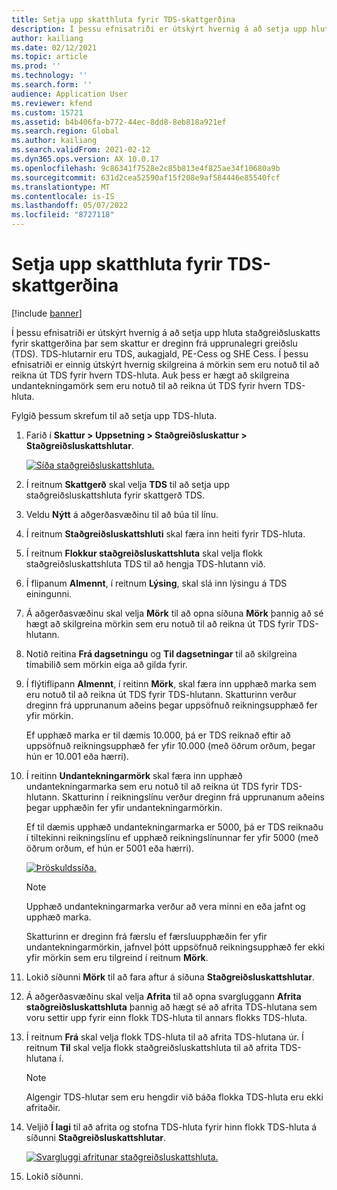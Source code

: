 ```yaml
---
title: Setja upp skatthluta fyrir TDS-skattgerðina
description: Í þessu efnisatriði er útskýrt hvernig á að setja upp hluta staðgreiðsluskatts fyrir skattgerðina þar sem skattur er dreginn frá upprunalegri greiðslu (TDS). Það útskýrir einnig hvernig skilgreina á mörkin sem eru notuð til að reikna út TDS fyrir hvern TDS-hluta.
author: kailiang
ms.date: 02/12/2021
ms.topic: article
ms.prod: ''
ms.technology: ''
ms.search.form: ''
audience: Application User
ms.reviewer: kfend
ms.custom: 15721
ms.assetid: b4b406fa-b772-44ec-8dd8-8eb818a921ef
ms.search.region: Global
ms.author: kailiang
ms.search.validFrom: 2021-02-12
ms.dyn365.ops.version: AX 10.0.17
ms.openlocfilehash: 9c86341f7528e2c85b813e4f825ae34f10680a9b
ms.sourcegitcommit: 631d2cea52590af15f208e9af584446e85540fcf
ms.translationtype: MT
ms.contentlocale: is-IS
ms.lasthandoff: 05/07/2022
ms.locfileid: "8727118"
---
```

# <a name="set-up-tax-components-for-the-tds-tax-type"></a>Setja upp skatthluta fyrir TDS-skattgerðina

[!include [banner](../includes/banner.md)]

Í þessu efnisatriði er útskýrt hvernig á að setja upp hluta staðgreiðsluskatts fyrir skattgerðina þar sem skattur er dreginn frá upprunalegri greiðslu (TDS). TDS-hlutarnir eru TDS, aukagjald, PE-Cess og SHE Cess. Í þessu efnisatriði er einnig útskýrt hvernig skilgreina á mörkin sem eru notuð til að reikna út TDS fyrir hvern TDS-hluta. Auk þess er hægt að skilgreina undantekningamörk sem eru notuð til að reikna út TDS fyrir hvern TDS-hluta.

Fylgið þessum skrefum til að setja upp TDS-hluta.

1. Farið í **Skattur \> Uppsetning \> Staðgreiðsluskattur \> Staðgreiðsluskattshlutar**.

    [![Síða staðgreiðsluskattshluta.](./media/apac-ind-TDS-9.png)](./media/apac-ind-TDS-9.png)

2. Í reitnum **Skattgerð** skal velja **TDS** til að setja upp staðgreiðsluskattshluta fyrir skattgerð TDS.
3. Veldu **Nýtt** á aðgerðasvæðinu til að búa til línu.
4. Í reitnum **Staðgreiðsluskattshluti** skal færa inn heiti fyrir TDS-hluta.
5. Í reitnum **Flokkur staðgreiðsluskattshluta** skal velja flokk staðgreiðsluskattshluta TDS til að hengja TDS-hlutann við.
6. Í flipanum **Almennt**, í reitnum **Lýsing**, skal slá inn lýsingu á TDS einingunni.
7. Á aðgerðasvæðinu skal velja **Mörk** til að opna síðuna **Mörk** þannig að sé hægt að skilgreina mörkin sem eru notuð til að reikna út TDS fyrir TDS-hlutann.
8. Notið reitina **Frá dagsetningu** og **Til dagsetningar** til að skilgreina tímabilið sem mörkin eiga að gilda fyrir.
9. Í flýtiflipann **Almennt**, í reitinn **Mörk**, skal færa inn upphæð marka sem eru notuð til að reikna út TDS fyrir TDS-hlutann. Skatturinn verður dreginn frá upprunanum aðeins þegar uppsöfnuð reikningsupphæð fer yfir mörkin.

    Ef upphæð marka er til dæmis 10.000, þá er TDS reiknað eftir að uppsöfnuð reikningsupphæð fer yfir 10.000 (með öðrum orðum, þegar hún er 10.001 eða hærri).

10. Í reitinn **Undantekningarmörk** skal færa inn upphæð undantekningarmarka sem eru notuð til að reikna út TDS fyrir TDS-hlutann. Skatturinn í reikningslínu verður dreginn frá upprunanum aðeins þegar upphæðin fer yfir undantekningarmörkin.

    Ef til dæmis upphæð undantekningarmarka er 5000, þá er TDS reiknaðu í tiltekinni reikningslínu ef upphæð reikningslínunnar fer yfir 5000 (með öðrum orðum, ef hún er 5001 eða hærri).

    [![Þröskuldssíða.](./media/apac-ind-TDS-10.png)](./media/apac-ind-TDS-10.png)

    > [!NOTE]
    > Upphæð undantekningarmarka verður að vera minni en eða jafnt og upphæð marka.
    >
    > Skatturinn er dreginn frá færslu ef færsluupphæðin fer yfir undantekningarmörkin, jafnvel þótt uppsöfnuð reikningsupphæð fer ekki yfir mörkin sem eru tilgreind í reitnum **Mörk**.

11. Lokið síðunni **Mörk** til að fara aftur á síðuna **Staðgreiðsluskattshlutar**.
12. Á aðgerðasvæðinu skal velja **Afrita** til að opna svargluggann **Afrita staðgreiðsluskattshluta** þannig að hægt sé að afrita TDS-hlutana sem voru settir upp fyrir einn flokk TDS-hluta til annars flokks TDS-hluta.
13. Í reitnum **Frá** skal velja flokk TDS-hluta til að afrita TDS-hlutana úr. Í reitnum **Til** skal velja flokk staðgreiðsluskattshluta til að afrita TDS-hlutana í.

    > [!NOTE]
    > Algengir TDS-hlutar sem eru hengdir við báða flokka TDS-hluta eru ekki afritaðir.

14. Veljið **Í lagi** til að afrita og stofna TDS-hluta fyrir hinn flokk TDS-hluta á síðunni **Staðgreiðsluskattshlutar**.

    [![Svargluggi afritunar staðgreiðsluskattshluta.](./media/apac-ind-TDS-11.png)](./media/apac-ind-TDS-11.png)

15. Lokið síðunni.
